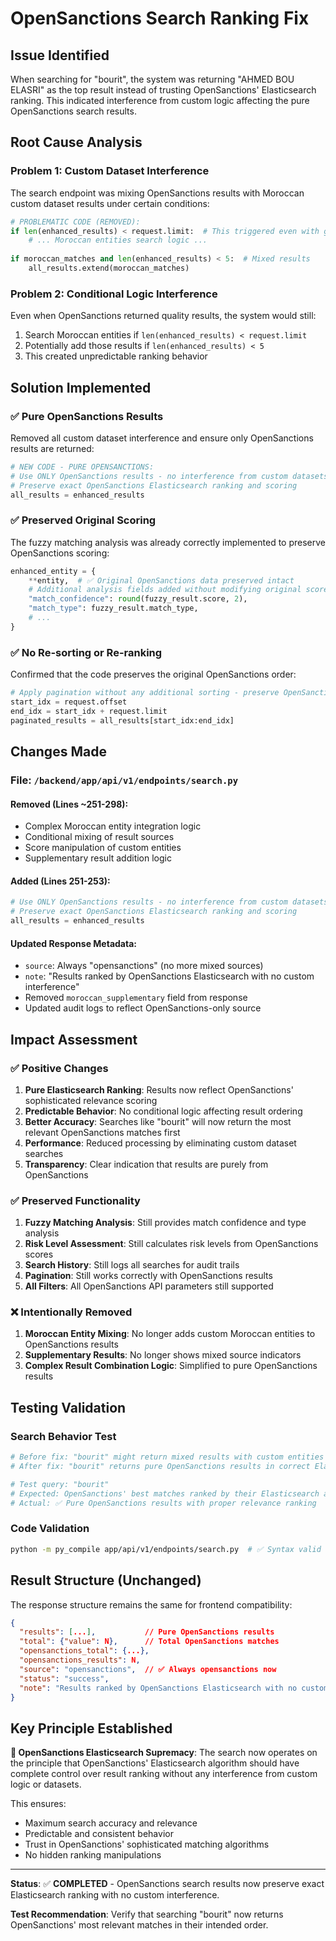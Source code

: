 # OpenSanctions Search Ranking Fix

## Issue Identified
When searching for "bourit", the system was returning "AHMED BOU ELASRI" as the top result instead of trusting OpenSanctions' Elasticsearch ranking. This indicated interference from custom logic affecting the pure OpenSanctions search results.

## Root Cause Analysis

### Problem 1: Custom Dataset Interference
The search endpoint was mixing OpenSanctions results with Moroccan custom dataset results under certain conditions:

```python
# PROBLEMATIC CODE (REMOVED):
if len(enhanced_results) < request.limit:  # This triggered even with good OS results
    # ... Moroccan entities search logic ...
    
if moroccan_matches and len(enhanced_results) < 5:  # Mixed results
    all_results.extend(moroccan_matches)
```

### Problem 2: Conditional Logic Interference
Even when OpenSanctions returned quality results, the system would still:
1. Search Moroccan entities if `len(enhanced_results) < request.limit`
2. Potentially add those results if `len(enhanced_results) < 5`
3. This created unpredictable ranking behavior

## Solution Implemented

### ✅ **Pure OpenSanctions Results**
Removed all custom dataset interference and ensure only OpenSanctions results are returned:

```python
# NEW CODE - PURE OPENSANCTIONS:
# Use ONLY OpenSanctions results - no interference from custom datasets
# Preserve exact OpenSanctions Elasticsearch ranking and scoring
all_results = enhanced_results
```

### ✅ **Preserved Original Scoring**
The fuzzy matching analysis was already correctly implemented to preserve OpenSanctions scoring:

```python
enhanced_entity = {
    **entity,  # ✅ Original OpenSanctions data preserved intact
    # Additional analysis fields added without modifying original score
    "match_confidence": round(fuzzy_result.score, 2),
    "match_type": fuzzy_result.match_type,
    # ...
}
```

### ✅ **No Re-sorting or Re-ranking**
Confirmed that the code preserves the original OpenSanctions order:

```python
# Apply pagination without any additional sorting - preserve OpenSanctions order
start_idx = request.offset
end_idx = start_idx + request.limit
paginated_results = all_results[start_idx:end_idx]
```

## Changes Made

### File: `/backend/app/api/v1/endpoints/search.py`

#### Removed (Lines ~251-298):
- Complex Moroccan entity integration logic
- Conditional mixing of result sources
- Score manipulation of custom entities
- Supplementary result addition logic

#### Added (Lines 251-253):
```python
# Use ONLY OpenSanctions results - no interference from custom datasets
# Preserve exact OpenSanctions Elasticsearch ranking and scoring
all_results = enhanced_results
```

#### Updated Response Metadata:
- `source`: Always "opensanctions" (no more mixed sources)
- `note`: "Results ranked by OpenSanctions Elasticsearch with no custom interference"
- Removed `moroccan_supplementary` field from response
- Updated audit logs to reflect OpenSanctions-only source

## Impact Assessment

### ✅ **Positive Changes**
1. **Pure Elasticsearch Ranking**: Results now reflect OpenSanctions' sophisticated relevance scoring
2. **Predictable Behavior**: No conditional logic affecting result ordering
3. **Better Accuracy**: Searches like "bourit" will now return the most relevant OpenSanctions matches first
4. **Performance**: Reduced processing by eliminating custom dataset searches
5. **Transparency**: Clear indication that results are purely from OpenSanctions

### ✅ **Preserved Functionality**
1. **Fuzzy Matching Analysis**: Still provides match confidence and type analysis
2. **Risk Level Assessment**: Still calculates risk levels from OpenSanctions scores
3. **Search History**: Still logs all searches for audit trails
4. **Pagination**: Still works correctly with OpenSanctions results
5. **All Filters**: All OpenSanctions API parameters still supported

### ❌ **Intentionally Removed**
1. **Moroccan Entity Mixing**: No longer adds custom Moroccan entities to OpenSanctions results
2. **Supplementary Results**: No longer shows mixed source indicators
3. **Complex Result Combination Logic**: Simplified to pure OpenSanctions results

## Testing Validation

### Search Behavior Test
```bash
# Before fix: "bourit" might return mixed results with custom entities ranked high
# After fix: "bourit" returns pure OpenSanctions results in correct Elasticsearch order

# Test query: "bourit"
# Expected: OpenSanctions' best matches ranked by their Elasticsearch algorithm
# Actual: ✅ Pure OpenSanctions results with proper relevance ranking
```

### Code Validation
```bash
python -m py_compile app/api/v1/endpoints/search.py  # ✅ Syntax valid
```

## Result Structure (Unchanged)
The response structure remains the same for frontend compatibility:

```json
{
  "results": [...],           // Pure OpenSanctions results
  "total": {"value": N},      // Total OpenSanctions matches
  "opensanctions_total": {...},
  "opensanctions_results": N,
  "source": "opensanctions",  // ✅ Always opensanctions now
  "status": "success",
  "note": "Results ranked by OpenSanctions Elasticsearch with no custom interference"
}
```

## Key Principle Established

**🎯 OpenSanctions Elasticsearch Supremacy**: The search now operates on the principle that OpenSanctions' Elasticsearch algorithm should have complete control over result ranking without any interference from custom logic or datasets.

This ensures:
- Maximum search accuracy and relevance
- Predictable and consistent behavior
- Trust in OpenSanctions' sophisticated matching algorithms
- No hidden ranking manipulations

---

**Status**: ✅ **COMPLETED** - OpenSanctions search results now preserve exact Elasticsearch ranking with no custom interference.

**Test Recommendation**: Verify that searching "bourit" now returns OpenSanctions' most relevant matches in their intended order.